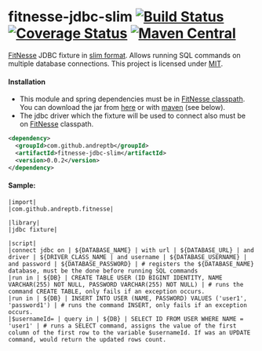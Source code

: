 fitnesse-jdbc-slim [![Build Status](https://travis-ci.org/andreptb/fitnesse-jdbc-slim.svg)](https://travis-ci.org/andreptb/fitnesse-jdbc-slim) [![Coverage Status](https://coveralls.io/repos/andreptb/fitnesse-jdbc-slim/badge.svg)](https://coveralls.io/r/andreptb/fitnesse-jdbc-slim) [![Maven Central](https://maven-badges.herokuapp.com/maven-central/com.github.andreptb/fitnesse-jdbc-slim/badge.svg)](https://maven-badges.herokuapp.com/maven-central/org.andreptb/fitnesse-jdbc-slim/)
==============

[FitNesse](https://github.com/unclebob/fitnesse) JDBC fixture in [slim format](http://www.fitnesse.org/FitNesse.UserGuide.WritingAcceptanceTests.SliM). Allows running SQL commands on multiple database connections. This project is licensed under [MIT](LICENSE).

#### Installation

* This module and spring dependencies must be in [FitNesse classpath](http://www.fitnesse.org/FitNesse.FullReferenceGuide.UserGuide.WritingAcceptanceTests.ClassPath). You can download the jar from [here](https://oss.sonatype.org/content/groups/public/com/github/andreptb/fitnesse-jdbc-slim/0.0.2/fitnesse-jdbc-slim-0.0.2.jar) or with [maven](https://github.com/lvonk/fitnesse-maven-classpath) (see below).
* The jdbc driver which the fixture will be used to connect also must be on [FitNesse](https://github.com/unclebob/fitnesse) classpath.

```xml
<dependency>
  <groupId>com.github.andreptb</groupId>
  <artifactId>fitnesse-jdbc-slim</artifactId>
  <version>0.0.2</version>
</dependency>
```

####  Sample:
```
|import|
|com.github.andreptb.fitnesse| 
 
|library|
|jdbc fixture|

|script|
|connect jdbc on | ${DATABASE_NAME} | with url | ${DATABASE_URL} | and driver | ${DRIVER_CLASS_NAME | and username | ${DATABASE_USERNAME} | and password | ${DATABASE_PASSWORD} | # registers the ${DATABASE_NAME} database, must be the done before running SQL commands 
|run in | ${DB} | CREATE TABLE USER (ID BIGINT IDENTITY, NAME VARCHAR(255) NOT NULL, PASSWORD VARCHAR(255) NOT NULL) | # runs the command CREATE TABLE, only fails if an exception occurs.
|run in | ${DB} | INSERT INTO USER (NAME, PASSWORD) VALUES ('user1', 'password1') | # runs the command INSERT, only fails if an exception occurs.
|$usernameId= | query in | ${DB} | SELECT ID FROM USER WHERE NAME = 'user1' | # runs a SELECT command, assigns the value of the first column of the first row to the variable $usernameId. If was an UPDATE command, would return the updated rows count.
```

